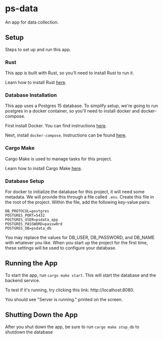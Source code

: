 # ps-data
An app for data collection.

## Setup
Steps to set up and run this app.

### Rust
This app is built with Rust, so you'll need to install Rust to run it.

Learn how to install Rust [here](https://www.rust-lang.org/tools/install).

### Database Installation
This app uses a Postgres 15 database.
To simplify setup, we're going to run postgres in a docker container, so you'll need to install docker and docker-compose.

First install Docker.
You can find instructions [here](https://docs.docker.com/get-docker/).

Next, install `docker-compose`.
Instructions can be found [here](https://docs.docker.com/compose/install/).

### Cargo Make
Cargo Make is used to manage tasks for this project.

Learn how to install Cargo Make [here](https://github.com/sagiegurari/cargo-make#installation).

### Database Setup
For docker to initialize the database for this project, it will need some metadata.
We will provide this through a file called `.env`.
Create this file in the root of the project.
Within the file, add the following key-value pairs:

```
DB_PROTOCOL=postgres
POSTGRES_PORT=5432
POSTGRES_USER=psdata_app
POSTGRES_PASSWORD=passw0rd
POSTGRES_DB=psdata_db
```

You may replace the values for DB_USER, DB_PASSWORD, and DB_NAME with whatever you like.
When you start up the project for the first time, these settings will be used to configure your database.

## Running the App
To start the app, run `cargo make start`.
This will start the database and the backend service.

To test if it's running, try clicking this link: http://localhost:8080.

You should see "Server is running." printed on the screen.

## Shutting Down the App
After you shut down the app, be sure to run `cargo make stop_db` to shutdown the database